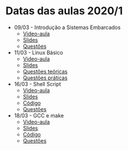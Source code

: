 # Datas das aulas 2020/1

* 09/03 - Introdução a Sistemas Embarcados
  * [Video-aula](https://youtu.be/oENLZSt8EmQ)
  * [Slides](Aula1_Intro_Sist_Emb.pdf)
  * [Questões](../Questoes/01_Intro_Sist_Emb.md)
* 11/03 - Linux Básico
  * [Video-aula](https://youtu.be/R1uoW-Jh41c)
  * [Slides](Aula2_Linux_básico.pdf)
  * [Questões teóricas](../Questoes/02_Intro_Linux_1.md)
  * [Questões práticas](../Questoes/02_Intro_Linux_2.md)
* 16/03 - Shell Script
  * [Video-aula](https://youtu.be/rmFLxwW9IxU)
  * [Slides](Aula3_Shell_script.pdf)
  * [Código](../Code/02_Linux)
  * [Questões](../Questoes/02_Intro_Linux_3.md)
* 18/03 - GCC e make
  * [Video-aula](https://youtu.be/wUzb5wW-K1M)
  * [Slides](Aula4_GCC_e_make.pdf)
  * [Código](../Code/03_GCC)
  * [Questões](../Questoes/03_GCC.md)
